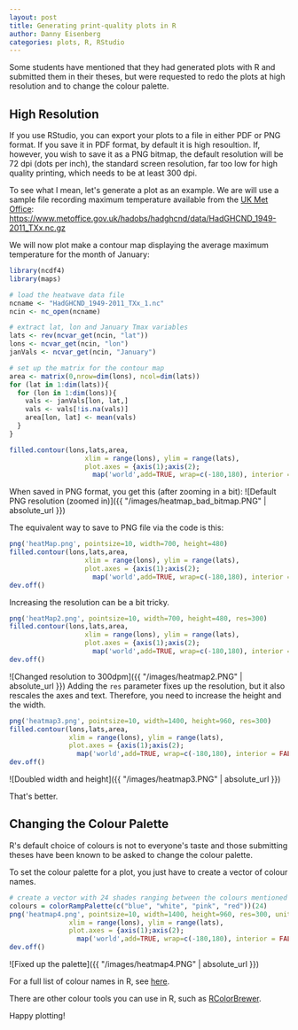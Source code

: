 ```yaml
---
layout: post
title: Generating print-quality plots in R
author: Danny Eisenberg
categories: plots, R, RStudio
---
```

Some students have mentioned that they had generated plots with R and submitted them in their theses, but were requested to redo the plots at high resolution and to change the colour palette.

## High Resolution

If you use RStudio, you can export your plots to a file in either PDF or PNG format. If you save it in PDF format, by default it is high resoultion. If, however, you wish to save it as a PNG bitmap, the default resolution will be 72 dpi (dots per inch), the standard screen resolution, far too low for high quality printing, which needs to be at least 300 dpi.

To see what I mean, let's generate a plot as an example. We are will use a sample file recording maximum temperature available from the [UK Met Office](https://www.metoffice.gov.uk/hadobs/hadghcnd/download.html): https://www.metoffice.gov.uk/hadobs/hadghcnd/data/HadGHCND_1949-2011_TXx.nc.gz

We will now plot make a contour map displaying the average maximum temperature for the month of January:
```R
library(ncdf4)
library(maps)

# load the heatwave data file
ncname <- "HadGHCND_1949-2011_TXx_1.nc"
ncin <- nc_open(ncname)

# extract lat, lon and January Tmax variables
lats <- rev(ncvar_get(ncin, "lat"))
lons <- ncvar_get(ncin, "lon")
janVals <- ncvar_get(ncin, "January")

# set up the matrix for the contour map
area <- matrix(0,nrow=dim(lons), ncol=dim(lats))
for (lat in 1:dim(lats)){
  for (lon in 1:dim(lons)){
    vals <- janVals[lon, lat,]
    vals <- vals[!is.na(vals)]
    area[lon, lat] <- mean(vals)
  }
}

filled.contour(lons,lats,area,
                   xlim = range(lons), ylim = range(lats),
                   plot.axes = {axis(1);axis(2);
                     map('world',add=TRUE, wrap=c(-180,180), interior = FALSE)})
```

When saved in PNG format, you get this (after zooming in a bit):
![Default PNG resolution (zoomed in)]({{ "/images/heatmap_bad_bitmap.PNG" | absolute_url }})

The equivalent way to save to PNG file via the code is this:
```R
png('heatMap.png', pointsize=10, width=700, height=480)
filled.contour(lons,lats,area,
                   xlim = range(lons), ylim = range(lats),
                   plot.axes = {axis(1);axis(2);
                     map('world',add=TRUE, wrap=c(-180,180), interior = FALSE)})
dev.off()
```

Increasing the resolution can be a bit tricky.
```R
png('heatMap2.png', pointsize=10, width=700, height=480, res=300)
filled.contour(lons,lats,area,
                   xlim = range(lons), ylim = range(lats),
                   plot.axes = {axis(1);axis(2);
                     map('world',add=TRUE, wrap=c(-180,180), interior = FALSE)})
dev.off()
```
![Changed resolution to 300dpm]({{ "/images/heatmap2.PNG" | absolute_url }})
Adding the `res` parameter fixes up the resolution, but it also rescales the axes and text. Therefore, you need to increase the height and the width.

```R
png('heatmap3.png', pointsize=10, width=1400, height=960, res=300)
filled.contour(lons,lats,area,
               xlim = range(lons), ylim = range(lats),
               plot.axes = {axis(1);axis(2);
                 map('world',add=TRUE, wrap=c(-180,180), interior = FALSE)})
dev.off()
```
![Doubled width and height]({{ "/images/heatmap3.PNG" | absolute_url }})

That's better.

## Changing the Colour Palette

R's default choice of colours is not to everyone's taste and those submitting theses have been known to be asked to change the colour palette.

To set the colour palette for a plot, you just have to create a vector of colour names.
```R
# create a vector with 24 shades ranging between the colours mentioned
colours = colorRampPalette(c("blue", "white", "pink", "red"))(24)
png('heatmap4.png', pointsize=10, width=1400, height=960, res=300, units="px")filled.contour(lons,lats,area, col=colours,
               xlim = range(lons), ylim = range(lats),
               plot.axes = {axis(1);axis(2);
                 map('world',add=TRUE, wrap=c(-180,180), interior = FALSE)})
dev.off()
```
![Fixed up the palette]({{ "/images/heatmap4.PNG" | absolute_url }})

For a full list of colour names in R, see [here](http://www.stat.columbia.edu/~tzheng/files/Rcolor.pdf).

There are other colour tools you can use in R, such as [RColorBrewer](https://bookdown.org/rdpeng/exdata/plotting-and-color-in-r.html#rcolorbrewer-package).

Happy plotting!
